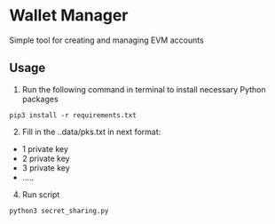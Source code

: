 # Wallet Manager
Simple tool for creating and managing EVM accounts


## Usage
1. Run the following command in terminal to install necessary Python packages

```
pip3 install -r requirements.txt
```

2. Fill in the ..data/pks.txt in next format:
- 1 private key
- 2 private key
- 3 private key
- .....
   
4. Run script
```
python3 secret_sharing.py
```
